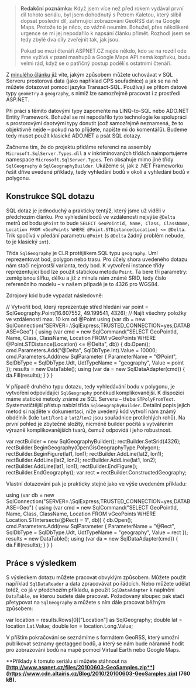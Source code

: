<!-- dcterms:identifier = aspnetcz#335 -->
<!-- dcterms:title = Geografická data v .NET 2: Spatial typy v .NET -->
<!-- dcterms:abstract = Z minulého článku již víte, jakým způsobem můžete uchovávat v SQL Serveru prostorová data (jako například GPS souřadnice) a jak se na ně můžete dotazovat pomocí jazyka Transact-SQL. Používají se přitom datové typy geometry a geography, s nimiž lze samozřejmě pracovat i z prostředí ASP.NET, čemuž je věnován tento článek. -->
<!-- np9:categoryId = 1 -->
<!-- x4w:category = Tipy, triky -->
<!-- np9:authorId = 1 -->
<!-- np9:authorEmail = michal.valasek@altairis.cz -->
<!-- dcterms:creator = Michal Altair Valášek -->
<!-- np9:serialId = 6 -->
<!-- x4w:serial = Geografická data v .NET -->
<!-- dcterms:created = 2011-09-13T02:39:04.457+02:00 -->
<!-- dcterms:dateAccepted = 2011-09-15T08:00:00+02:00 -->
<!-- x4w:pictureWidth = 150 -->
<!-- x4w:pictureHeight = 150 -->
<!-- x4w:pictureUrl = /perex-pictures/20110915-geograficka-data-v-net-2-spatial-typy-v-net.png -->

> **Redakční poznámka:** Když jsem více než před rokem vydával první díl tohoto seriálu, byl jsem dohodnutý s Petrem Kaletou, který slíbil dopsat poslední díl, zahrnující zobrazování GeoRSS dat na Google Maps. Protože to je něco, co vážně neumím. Bohužel, přes několikeré urgence se mi jej nepodařilo k napsání článku přimět. Rozhodl jsem se tedy zbylé dva díly zveřejnit tak, jak jsou.
> 
> Pokud se mezi čtenáři ASPNET.CZ najde někdo, kdo se na rozdíl ode mne vyžívá v psaní mashupů a Google Maps API nemá kopřivku, budu velmi rád, když se o patřičný postup podělí s ostatními čtenáři.

Z [minulého článku](http://www.aspnet.cz/articles/285-geograficka-data-v-net-1-spatial-funkce-sql-serveru-2008) již víte, jakým způsobem můžete uchovávat v SQL Serveru prostorová data (jako například GPS souřadnice) a jak se na ně můžete dotazovat pomocí jazyka Transact-SQL. Používají se přitom datové typy `geometry` a `geography`, s nimiž lze samozřejmě pracovat i z prostředí ASP.NET.

Při práci s těmito datovými typy zapomeňte na LINQ-to-SQL nebo ADO.NET Entity Framework. Bohužel se mi nepodařilo tyto technologie ke spolupráci s prostorovými daotvými typy donutit (což samozřejmě neznamená, že to objektivně nejde – pokud na to přijdete, napište mi do komentářů). Budeme tedy muset použít klasické ADO.NET a psát SQL dotazy.

Začneme tím, že do projektu přidáme referenci na assembly `Microsoft.SqlServer.Types.dll` a v inkriminovaných třídách naimportujeme namespace `Microsoft.SqlServer.Types`. Ten obsahuje mimo jiné třídy `SqlGeography` a `SqlGeographyBuilder`. Ukážeme si, jak z .NET Frameworku řešit dříve uvedené příklady, tedy vyhledání bodů v okolí a vyhledání bodů v polygonu.

## Konstrukce SQL dotazu

SQL dotaz je jednoduchý a prakticky tentýž, který jsme už viděli v předchozím článku. Pro vyhledání bodů ve vzdálenosti nejvýše `@Delta` metrů od bodu `@Point` to bude `SELECT GeoPointId, Name, Class, ClassName, Location FROM vGeoPoints WHERE @Point.STDistance(Location) <= @Delta`. Trik spočívá v předání parametru `@Point` (s `@Delta` žádný problém nebude, to je klasický `int`).

Třída `SqlGeography` je CLR protějškem SQL typu `geography`. Umí reprezentovat bod, polygon nebo trasu. Pro účely shora uvedeného dotazu nám stačí nejprostší varianta, tedy bod. K vytvoření instance třídy reprezentující bod lze použít statickou metodu `Point`. Ta bere tři parametry: zeměpisnou šířku, délku a již z minula nám známé SRID, tedy číslo referenčního modelu – v našem případě je to 4326 pro WGS84.

Zdrojový kód bude vypadat následovně:

// Vytvořit bod, který reprezentuje střed hledání var point = SqlGeography.Point(16.607552, 49.199541, 4326); // Najít všechny položky ve vzdálenosti max. 10 km od @Point using (var db = new SqlConnection("SERVER=.\SqlExpress;TRUSTED_CONNECTION=yes;DATABASE=Geo") { using (var cmd = new SqlCommand("SELECT GeoPointId, Name, Class, ClassName, Location FROM vGeoPoints WHERE @Point.STDistance(Location) <= @Delta", db)) { db.Open(); cmd.Parameters.Add("@Delta", SqlDbType.Int).Value = 10000; cmd.Parameters.Add(new SqlParameter { ParameterName = "@Point", SqlDbType = SqlDbType.Udt, UdtTypeName = "geography", Value = point }); results = new DataTable(); using (var da = new SqlDataAdapter(cmd)) { da.Fill(results); } } }

V případě druhého typu dotazu, tedy vyhledávání bodu v polygonu, je vytvoření odpovídající `SqlGeography` poněkud komplikovanější. K dispozici máme statické metody známé ze SQL Serveru – třeba `STPolyFromText`. Systematičtější přístup nabízí třída `SqlGeographyBuilder`. Detailní popis jejích metod si najděte v dokumentaci, níže uvedený kód vytvoří nám známý obdélník (kde `lat1`/`lon1` a `lat2`/`lon2` jsou souřadnice protilehlých rohů). Na první pohled je zbytečně složitý, nicméně builder počítá s vytvářením výrazně komplikovanějších tvarů, čemuž odpovídá i jeho robustnost.

var rectBuilder = new SqlGeographyBuilder(); rectBuilder.SetSrid(4326); rectBuilder.BeginGeography(OpenGisGeographyType.Polygon); rectBuilder.BeginFigure(lat1, lon1); rectBuilder.AddLine(lat2, lon1); rectBuilder.AddLine(lat2, lon2); rectBuilder.AddLine(lat1, lon2); rectBuilder.AddLine(lat1, lon1); rectBuilder.EndFigure(); rectBuilder.EndGeography(); var rect = rectBuilder.ConstructedGeography;

Vlastní dotazování pak je prakticky stejné jako ve výše uvedeném příkladu:

using (var db = new SqlConnection("SERVER=.\SqlExpress;TRUSTED_CONNECTION=yes;DATABASE=Geo") { using (var cmd = new SqlCommand("SELECT GeoPointId, Name, Class, ClassName, Location FROM vGeoPoints WHERE Location.STIntersects(@Rect) = 1", db)) { db.Open(); cmd.Parameters.Add(new SqlParameter { ParameterName = "@Rect", SqlDbType = SqlDbType.Udt, UdtTypeName = "geography", Value = rect }); results = new DataTable(); using (var da = new SqlDataAdapter(cmd)) { da.Fill(results); } } }

## Práce s výsledkem

S výsledkem dotazu můžete pracovat obvyklým způsobem. Můžete použít například `SqlDataReader` a data zpracovávat po řádcích. Nebo můžete udělat totéž, co já v předchozím příkladu, a použít `SqlDataAdapter` k naplnění `DataTable`, se kterou budete dále pracovat. Požadovaný sloupec pak stačí přetypovat na `SqlGeography` a můžete s ním dále pracovat běžným způsobem:

var location = results.Rows[0]["Location"] as SqlGeography; double lat = location.Lat.Value; double lon = location.Long.Value;

V příštím pokračování se seznámíme s formátem GeoRSS, který umožní publikovat seznamy geotagged bodů, a který se nám bude náramně hodit pro zobrazování bodů na mapě pomocí Virtual Earth nebo Google Maps.

**Příklady k tomuto seriálu si můžete stáhnout na **[**http://www.aspnet.cz/files/20100603-GeoSamples.zip**](https://www.cdn.altairis.cz/Blog/2010/20100603-GeoSamples.zip)** (760 kB).**
